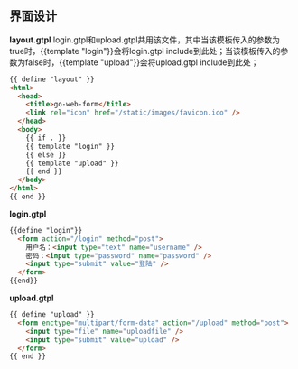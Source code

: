 ## 界面设计
**layout.gtpl**
login.gtpl和upload.gtpl共用该文件，其中当该模板传入的参数为true时，{{template "login"}}会将login.gtpl include到此处；当该模板传入的参数为false时，{{template "upload"}}会将upload.gtpl include到此处；
```html
{{ define "layout" }}
<html>
  <head>
    <title>go-web-form</title>
    <link rel="icon" href="/static/images/favicon.ico" />
  </head>
  <body>
    {{ if . }}
    {{ template "login" }}
    {{ else }}
    {{ template "upload" }}
    {{ end }}
  </body>
</html>
{{ end }}
```
**login.gtpl**
```html
{{define "login"}}
  <form action="/login" method="post">
    用户名：<input type="text" name="username" />
    密码：<input type="password" name="password" />
    <input type="submit" value="登陆" />
  </form>
{{end}}
```
**upload.gtpl**
```html
{{ define "upload" }}
  <form enctype="multipart/form-data" action="/upload" method="post">
    <input type="file" name="uploadfile" />
    <input type="submit" value="upload" />
  </form>
{{ end }}
```